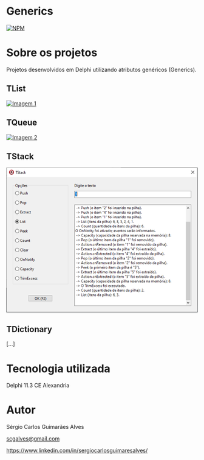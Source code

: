 # Generics
[![NPM](https://img.shields.io/npm/l/react)](https://github.com/scgalves/Generics/blob/main/LICENSE)

# Sobre os projetos
Projetos desenvolvidos em Delphi utilizando atributos genéricos (Generics).
## TList
[![Imagem 1](https://github.com/scgalves/Generics/blob/main/img/TList-0.png)](https://github.com/scgalves/Generics/tree/main/TList)
## TQueue
[![Imagem 2](https://github.com/scgalves/Generics/blob/main/img/TQueue-0.png)](https://github.com/scgalves/Generics/tree/main/TQueue)
## TStack
[![Imagem 3](https://github.com/scgalves/Generics/blob/main/img/TStack-1.png)](https://github.com/scgalves/Generics/tree/main/TStack)
## TDictionary
[...]

# Tecnologia utilizada
Delphi 11.3 CE Alexandria

# Autor
Sérgio Carlos Guimarães Alves

scgalves@gmail.com

https://www.linkedin.com/in/sergiocarlosguimaresalves/
